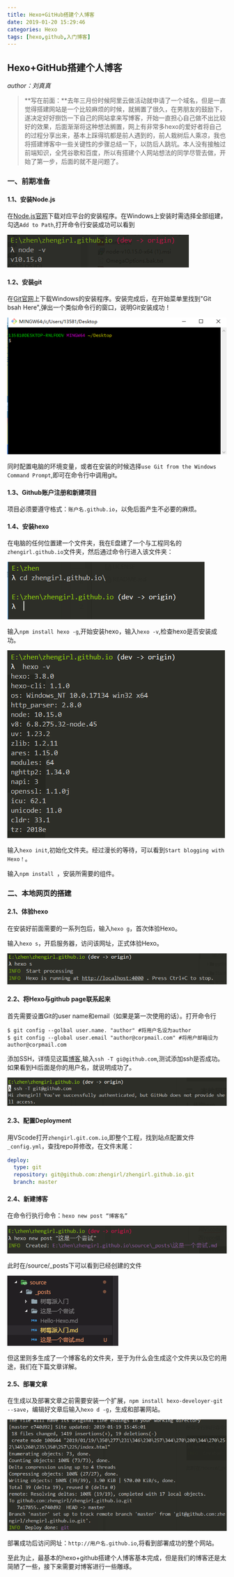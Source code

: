 ```yaml
---
title: Hexo+GitHub搭建个人博客
date: 2019-01-20 15:29:46
categories: Hexo
tags: [hexo,github,入门博客]
---
```

##    Hexo+GitHub搭建个人博客

*author：刘真真* 

> **写在前面：**去年三月份时候阿里云做活动就申请了一个域名，但是一直觉得搭建网站是一个比较麻烦的时候，就搁置了很久，在男朋友的鼓励下，遂决定好好捯饬一下自己的网站拿来写博客，开始一直担心自己做不出比较好的效果，后面渐渐将这种想法搁置，网上有非常多hexo的爱好者将自己的过程分享出来，基本上踩得坑都是前人遇到的，前人栽树后人乘凉，我也将搭建博客中一些关键性的步骤总结一下，以防后人跳坑。本人没有接触过前端知识，全凭谷歌和百度，所以有搭建个人网站想法的同学尽管去做，开始了第一步，后面的就不是问题了。
<!--more-->
### 一、前期准备

#### 1.1、安装Node.js

在[Node.js官网](https://nodejs.org/en/)下载对应平台的安装程序。在Windows上安装时需选择全部组建，勾选`Add to Path`,打开命令行安装成功可以看到

![1547781768648](Hexo+GitHub搭建个人博客入门/1547781768648.png)

#### 1.2、安装git

在[Git官网](https://git-scm.com/downloads)上下载Windows的安装程序。安装完成后，在开始菜单里找到"Git bsah Here",弹出一个类似命令行的窗口，说明Git安装成功！

![1547782582802](Hexo+GitHub搭建个人博客入门/1547782582802.png)

同时配置电脑的环境变量，或者在安装的时候选择`use Git from the Windows Command Prompt`,即可在命令行中调用git。

#### 1.3、Github账户注册和新建项目

项目必须要遵守格式：`账户名.github.io`，以免后面产生不必要的麻烦。

#### 1.4、安装hexo

在电脑的任何位置建一个文件夹，我在E盘建了一个与工程同名的`zhengirl.github.io`文件夹，然后通过命令行进入该文件夹：

![1547869060632](Hexo+GitHub搭建个人博客入门/1547869060632.png)

输入`npm install hexo -g`,开始安装hexo，输入`hexo -v`,检查hexo是否安装成功。

![1547869698085](Hexo+GitHub搭建个人博客入门/1547869698085.png)

输入`hexo init`,初始化文件夹。经过漫长的等待，可以看到`Start blogging with Hexo！`。

输入`npm install `，安装所需要的组件。

### 二、本地网页的搭建

#### 2.1、体验hexo

在安装好前面需要的一系列包后，输入`hexo g`，首次体验Hexo。

输入`hexo s`，开启服务器，访问该网址，正式体验Hexo。

![1547873673151](Hexo+GitHub搭建个人博客入门/1547873673151.png)

#### 2.2、将Hexo与github page联系起来

首先需要设置Git的user name和email（如果是第一次使用的话）。打开命令行

```git
$ git config --golbal user.name. "author" #将用户名设为author
$ git config --global user.email "author@corpmail.com" #将用户邮箱设为author@corpmail.com
```

添加SSH，详情见这篇[博客](https://www.cnblogs.com/chuyanfenfei/p/8035067.html),输入`ssh -T gi@github.com`,测试添加ssh是否成功。如果看到Hi后面是你的用户名，就说明成功了。

![1547881601583](Hexo+GitHub搭建个人博客入门/1547881601583.png)

#### 2.3、配置Deployment

用VScode打开`zhengirl.git.com.io`,即整个工程，找到站点配置文件`_config.yml`，查找repo并修改，在文件末尾：

```yaml
deploy:
  type: git
  repository: git@github.com:zhengirl/zhengirl.github.io.git
  branch: master
```

#### 2.4、新建博客

在命令行执行命令：`hexo new post “博客名”`

![1547882994463](Hexo+GitHub搭建个人博客入门/1547882994463.png)

此时在/source/_posts下可以看到已经创建的文件

![1547883236915](Hexo+GitHub搭建个人博客入门/1547883236915.png)

但这里则多生成了一个博客名的文件夹，至于为什么会生成这个文件夹以及它的用途，我们在下篇文章详解。

#### 2.5、部署文章

在生成以及部署文章之前需要安装一个扩展，`npm install hexo-develoyer-git --save`，编辑好文章后输入`hexo d -g`，生成和部署网站。

![1547883931795](Hexo+GitHub搭建个人博客入门/1547883931795.png)

部署成功后访问网址：`http://用户名.github.io`,将看到部署成功的整个网站。

至此为止，最基本的hexo+github搭建个人博客基本完成，但是我们的博客还是太简陋了一些，接下来需要对博客进行一些雕琢。